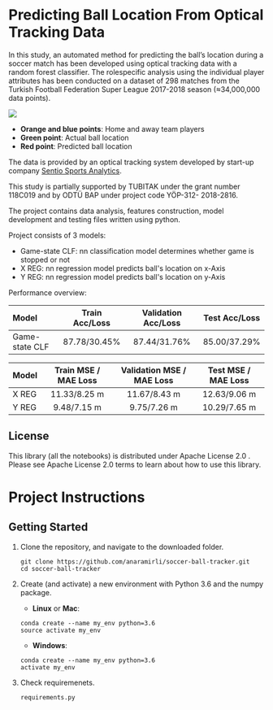 # Predicting Ball Location From Optical Tracking Data

In this study, an automated method for predicting the ball’s location during a soccer match has been developed using
optical tracking data with a random forest classifier. The rolespecific analysis using the individual player attributes has been
conducted on a dataset of 298 matches from the Turkish Football Federation Super League 2017-2018 season (≈34,000,000 data
points).


![](https://github.com/anaramirli/soccerBallTracker/blob/master/src/assets/sample.gif)

- **Orange and blue points**: Home and away team players</br>
- **Green point**: Actual ball location</br>
- **Red point**: Predicted ball location</br>


The data is provided by an optical  tracking  system  developed  by start-up  company [Sentio  Sports  Analytics](https://sentiosports.com/).

This study is partially supported by TUBITAK under the grant number 118C019 and by ODTÜ BAP under project code YÖP-312- 2018-2816.


The project contains data analysis, features construction, model development and testing files written using python.

Project consists of 3 models:
* Game-state CLF: nn classification model determines whether game is stopped or not
* X REG: nn regression model predicts ball's location on x-Axis
* Y REG: nn regression model predicts ball's location on y-Axis

Performance overview:

| Model | Train Acc/Loss | Validation Acc/Loss | Test Acc/Loss
| :--- | :---: | :---: | :---: 
| Game-state CLF | 87.78/30.45% | 87.44/31.76% | 85.00/37.29%


| Model | Train MSE / MAE Loss | Validation MSE / MAE Loss | Test MSE / MAE Loss
| :--- | :---: | :---: | :---: 
| X REG | 11.33/8.25 m | 11.67/8.43 m | 12.63/9.06 m
| Y REG | 9.48/7.15 m | 9.75/7.26 m | 10.29/7.65 m


## License
This library (all the notebooks) is distributed under Apache License 2.0 . Please see Apache License 2.0 terms to learn about how to use this library.


# Project Instructions

## Getting Started

1. Clone the repository, and navigate to the downloaded folder.

    ```
    git clone https://github.com/anaramirli/soccer-ball-tracker.git
    cd soccer-ball-tracker
    ```
    
2. Create (and activate) a new environment with Python 3.6 and the numpy package.

    * **Linux** or **Mac**:
    ```
    conda create --name my_env python=3.6
    source activate my_env
    ```
    
    * **Windows**:
    
    ```
    conda create --name my_env python=3.6
    activate my_env
    ```

3. Check requiremenets.
    ```
    requirements.py
    ```